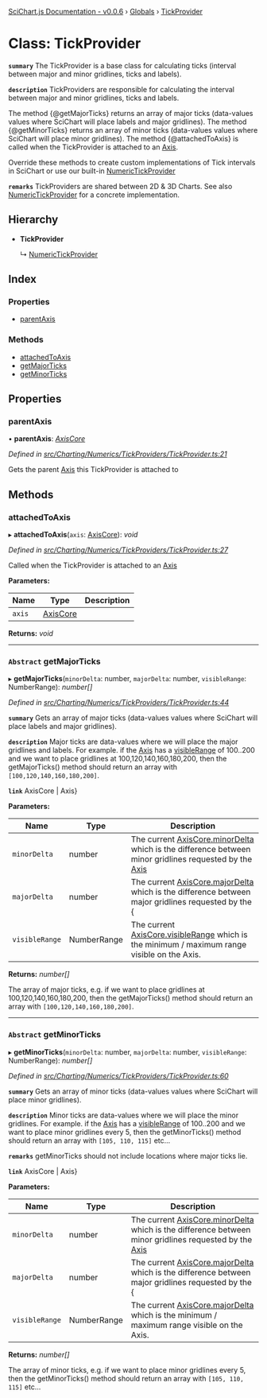 [SciChart.js Documentation - v0.0.6](../README.md) › [Globals](../globals.md) › [TickProvider](tickprovider.md)

# Class: TickProvider

**`summary`** The TickProvider is a base class for calculating ticks (interval between major and minor gridlines, ticks and labels).

**`description`** TickProviders are responsible for calculating the interval between major and minor gridlines, ticks and labels.

The method {@getMajorTicks} returns an array of major ticks (data-values values where SciChart will place labels and major gridlines).
The method {@getMinorTicks} returns an array of minor ticks (data-values values where SciChart will place minor gridlines).
The method {@attachedToAxis} is called when the TickProvider is attached to an [Axis](axiscore.md).

Override these methods to create custom implementations of Tick intervals in SciChart or use our built-in [NumericTickProvider](numerictickprovider.md)

**`remarks`** 
TickProviders are shared between 2D & 3D Charts.
See also [NumericTickProvider](numerictickprovider.md) for a concrete implementation.

## Hierarchy

* **TickProvider**

  ↳ [NumericTickProvider](numerictickprovider.md)

## Index

### Properties

* [parentAxis](tickprovider.md#parentaxis)

### Methods

* [attachedToAxis](tickprovider.md#attachedtoaxis)
* [getMajorTicks](tickprovider.md#abstract-getmajorticks)
* [getMinorTicks](tickprovider.md#abstract-getminorticks)

## Properties

###  parentAxis

• **parentAxis**: *[AxisCore](axiscore.md)*

*Defined in [src/Charting/Numerics/TickProviders/TickProvider.ts:21](https://github.com/ABTSoftware/SciChart.Dev/blob/ff9f38d289/Web/src/SciChart/src/Charting/Numerics/TickProviders/TickProvider.ts#L21)*

Gets the parent [Axis](axiscore.md) this TickProvider is attached to

## Methods

###  attachedToAxis

▸ **attachedToAxis**(`axis`: [AxisCore](axiscore.md)): *void*

*Defined in [src/Charting/Numerics/TickProviders/TickProvider.ts:27](https://github.com/ABTSoftware/SciChart.Dev/blob/ff9f38d289/Web/src/SciChart/src/Charting/Numerics/TickProviders/TickProvider.ts#L27)*

Called when the TickProvider is attached to an [Axis](axiscore.md)

**Parameters:**

Name | Type | Description |
------ | ------ | ------ |
`axis` | [AxisCore](axiscore.md) |   |

**Returns:** *void*

___

### `Abstract` getMajorTicks

▸ **getMajorTicks**(`minorDelta`: number, `majorDelta`: number, `visibleRange`: NumberRange): *number[]*

*Defined in [src/Charting/Numerics/TickProviders/TickProvider.ts:44](https://github.com/ABTSoftware/SciChart.Dev/blob/ff9f38d289/Web/src/SciChart/src/Charting/Numerics/TickProviders/TickProvider.ts#L44)*

**`summary`** Gets an array of major ticks (data-values values where SciChart will place labels and major gridlines).

**`description`** Major ticks are data-values where we will place the major gridlines and labels. For example. if the [Axis](axiscore.md)
has a [visibleRange](axiscore.md#visiblerange) of 100..200 and we want to place gridlines at 100,120,140,160,180,200, then the
getMajorTicks() method should return an array with ```[100,120,140,160,180,200]```.

**`link`** AxisCore | Axis}

**Parameters:**

Name | Type | Description |
------ | ------ | ------ |
`minorDelta` | number | The current [AxisCore.minorDelta](axiscore.md#minordelta) which is the difference between minor gridlines requested by the [Axis](axiscore.md) |
`majorDelta` | number | The current [AxisCore.majorDelta](axiscore.md#majordelta) which is the difference between major gridlines requested by the { |
`visibleRange` | NumberRange | The current [AxisCore.visibleRange](axiscore.md#visiblerange) which is the minimum / maximum range visible on the Axis. |

**Returns:** *number[]*

The array of major ticks, e.g. if we want to place gridlines at 100,120,140,160,180,200, then the
getMajorTicks() method should return an array with ```[100,120,140,160,180,200]```.

___

### `Abstract` getMinorTicks

▸ **getMinorTicks**(`minorDelta`: number, `majorDelta`: number, `visibleRange`: NumberRange): *number[]*

*Defined in [src/Charting/Numerics/TickProviders/TickProvider.ts:60](https://github.com/ABTSoftware/SciChart.Dev/blob/ff9f38d289/Web/src/SciChart/src/Charting/Numerics/TickProviders/TickProvider.ts#L60)*

**`summary`** Gets an array of minor ticks (data-values values where SciChart will place minor gridlines).

**`description`** Minor ticks are data-values where we will place the minor gridlines. For example. if the [Axis](axiscore.md)
has a [visibleRange](axiscore.md#visiblerange) of 100..200 and we want to place minor gridlines every 5, then the
getMinorTicks() method should return an array with ```[105, 110, 115]``` etc...

**`remarks`** getMinorTicks should not include locations where major ticks lie.

**`link`** AxisCore | Axis}

**Parameters:**

Name | Type | Description |
------ | ------ | ------ |
`minorDelta` | number | The current [AxisCore.minorDelta](axiscore.md#minordelta) which is the difference between minor gridlines requested by the [Axis](axiscore.md) |
`majorDelta` | number | The current [AxisCore.majorDelta](axiscore.md#majordelta) which is the difference between major gridlines requested by the { |
`visibleRange` | NumberRange | The current [AxisCore.majorDelta](axiscore.md#majordelta) which is the minimum / maximum range visible on the Axis. |

**Returns:** *number[]*

The array of minor ticks, e.g. if we want to place minor gridlines every 5, then the
getMinorTicks() method should return an array with ```[105, 110, 115]``` etc...
